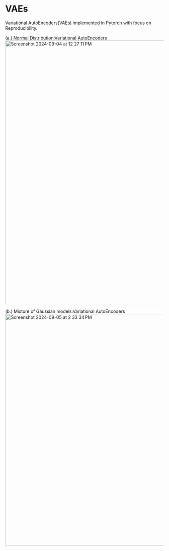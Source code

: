 # VAEs
Variational AutoEncoders(VAEs) implemented in Pytorch with focus on Reproducibility.

(a.) Normal Distribution:Variational AutoEncoders
<img width="836" alt="Screenshot 2024-09-04 at 12 27 11 PM" src="https://github.com/user-attachments/assets/4c15246b-c319-42b1-a095-7b8755e9d665">

(b.) Mixture of Gaussian models:Variational AutoEncoders
<img width="735" alt="Screenshot 2024-09-05 at 2 33 34 PM" src="https://github.com/user-attachments/assets/70ff6ea2-c1f6-4c4c-b272-069c0bbd6f39">
